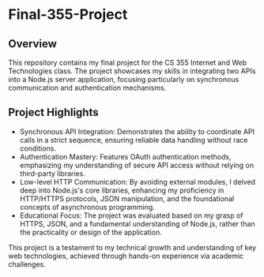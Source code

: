 # Final-355-Project
## Overview
This repository contains my final project for the CS 355 Internet and Web Technologies class. The project showcases my skills in integrating two APIs into a Node.js server application, focusing particularly on synchronous communication and authentication mechanisms.

## Project Highlights
- Synchronous API Integration: Demonstrates the ability to coordinate API calls in a strict sequence, ensuring reliable data handling without race conditions.
- Authentication Mastery: Features OAuth authentication methods, emphasizing my understanding of secure API access without relying on third-party libraries.
- Low-level HTTP Communication: By avoiding external modules, I delved deep into Node.js's core libraries, enhancing my proficiency in HTTP/HTTPS protocols, JSON manipulation, and the foundational concepts of asynchronous 
 programming.
- Educational Focus: The project was evaluated based on my grasp of HTTPS, JSON, and a fundamental understanding of Node.js, rather than the practicality or design of the application.

This project is a testament to my technical growth and understanding of key web technologies, achieved through hands-on experience via academic challenges.
